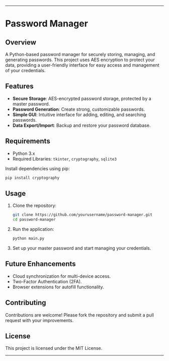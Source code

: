 

---

# Password Manager

## Overview

A Python-based password manager for securely storing, managing, and generating passwords. This project uses AES encryption to protect your data, providing a user-friendly interface for easy access and management of your credentials.

## Features

- **Secure Storage**: AES-encrypted password storage, protected by a master password.
- **Password Generation**: Create strong, customizable passwords.
- **Simple GUI**: Intuitive interface for adding, editing, and searching passwords.
- **Data Export/Import**: Backup and restore your password database.

## Requirements

- Python 3.x
- Required Libraries: `tkinter`, `cryptography`, `sqlite3`

Install dependencies using pip:

```bash
pip install cryptography
```

## Usage

1. Clone the repository:

   ```bash
   git clone https://github.com/yourusername/password-manager.git
   cd password-manager
   ```

2. Run the application:

   ```bash
   python main.py
   ```

3. Set up your master password and start managing your credentials.

## Future Enhancements

- Cloud synchronization for multi-device access.
- Two-Factor Authentication (2FA).
- Browser extensions for autofill functionality.

## Contributing

Contributions are welcome! Please fork the repository and submit a pull request with your improvements.

## License

This project is licensed under the MIT License.

---
